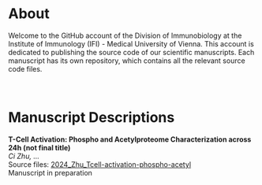 # About
Welcome to the GitHub account of the Division of Immunobiology at the Institute of Immunology (IFI) - Medical University of Vienna. This account is dedicated to publishing the source code of our scientific manuscripts. Each manuscript has its own repository, which contains all the relevant source code files. <br><br><br>



# Manuscript Descriptions
**T-Cell Activation: Phospho and Acetylproteome Characterization across 24h (not final title)**<br>
*Ci Zhu, ...*<br>
Source files: [2024_Zhu_Tcell-activation-phospho-acetyl](https://github.com/medunivienna-IFI-immunobiology/2024_Zhu_Tcell-activation-phospho-acetyl)<br>
Manuscript in preparation<br>

